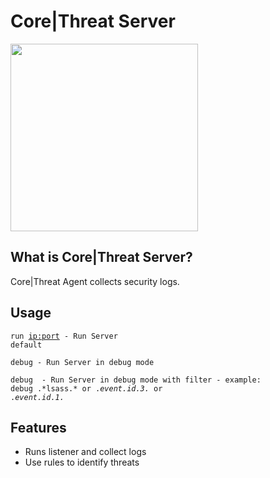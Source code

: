 # Core|Threat Server
<img src="https://corethreat.net/assets/img/logo.png" height="300px"> 

## What is Core|Threat Server?
Core|Threat Agent collects security logs.

## Usage
<code>run <ip:port> - Run Server default</code>
  
<code>debug - Run Server in debug mode</code>
  
<code>debug <regex> - Run Server in debug mode with filter - example: debug .\*lsass.* or .*event.id.3.* or .*event.id.1.*</code>

## Features
+ Runs listener and collect logs
+ Use rules to identify threats
